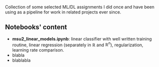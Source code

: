 Collection of some selected ML/DL assignments I did once and have been using as a pipeline for work in related projects ever since.

## Notebooks' content
- **msu2_linear_models.ipynb**: linear classifier with well written training routine, linear regression (separately in $\mathbb{R}$ and $\mathbb{R}^n$), regularization, learning rate comparison.
- blabla
- blablabla
